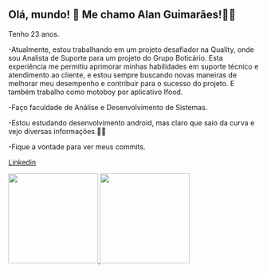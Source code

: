 ## Olá, mundo! 👋 Me chamo Alan Guimarães!🧔🏻‍

Tenho 23 anos. 

-Atualmente, estou trabalhando em um projeto desafiador na Quality, onde sou Analista de Suporte para um projeto do Grupo Boticário. Esta experiência me permitiu aprimorar minhas habilidades em suporte técnico e atendimento ao cliente, e estou sempre buscando novas maneiras de melhorar meu desempenho e contribuir para o sucesso do projeto.
E também trabalho como motoboy por aplicativo Ifood.

-Faço faculdade de Análise e Desenvolvimento de Sistemas.

-Estou estudando desenvolvimento android, mas claro que saio da curva e vejo diversas informações.👨‍💻

-Fique a vontade para ver meus commits.

[Linkedin](https://www.linkedin.com/in/alan-guimaraes/)

 <div>
  <a href="https://github.com/Alan-guimaraes">
  <img height="180em" src="https://github-readme-stats.vercel.app/api?username=Alan-guimaraes&show_icons=true&theme=dracula&include_all_commits=true&count_private=true"/>
  <img height="180em" src="https://github-readme-stats.vercel.app/api/top-langs/?username=Alan-guimaraes&layout=compact&langs_count=7&theme=dracula"/>
</div>
<div>
